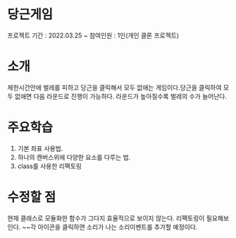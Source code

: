 # 당근게임
프로젝트 기간 : 2022.03.25 ~ 
참여인원 : 1인(개인 클론 프로젝트)

# 소개
제한시간안에 벌레를 피하고 당근을 클릭해서 모두 없애는 게임이다.당근을 클릭하여 모두 없애면 다음 라운드로 진행이 가능하다.
라운드가 높아질수록 벌레의 수가 늘어난다.

# 주요학습
1. 기본 좌표 사용법.
2. 하나의 캔버스위에 다양한 요소를 다루는 법.
3. class를 사용한 리팩토링

# 수정할 점
현재 클래스로 모듈화한 함수가 그다지 효율적으로 보이지 않는다. 리팩토링이 필요해보인다. 
~~각 아이콘을 클릭하면 소리가 나는 소리이벤트를 추가할 예정이다. 
